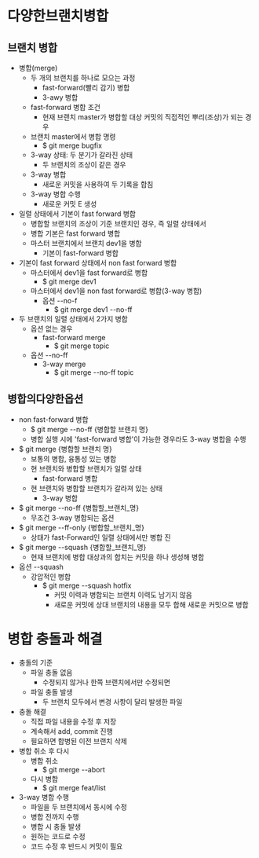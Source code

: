 # 다양한브랜치병합
## 브랜치 병합
* 병합(merge)
    * 두 개의 브랜치를 하나로 모으는 과정
        * fast-forward(빨리 감기) 병합
        * 3-awy 병합
    * fast-forward 병합 조건
        * 현재 브랜치 master가 병합할 대상 커밋의 직접적인 뿌리(조상)가 되는 경우
    * 브랜치 master에서 병합 명령
        * $ git merge bugfix
    * 3-way 상태: 두 분기가 갈라진 상태
        * 두 브랜치의 조상이 같은 경우
    * 3-way 병합
        * 새로운 커밋을 사용하여 두 기록을 합침
    * 3-way 병합 수행
        * 새로운 커밋 E 생성
* 일렬 상태에서 기본이 fast forward 병합
    * 병합할 브랜치의 조상이 기준 브랜치인 경우, 즉 일렬 상태에서
    * 병합 기본은 fast forward 병합
    * 마스터 브랜치에서 브랜치 dev1을 병합
        * 기본이 fast-forward 병합
* 기본이 fast forward 상태에서 non fast forward 병합
    * 마스터에서 dev1을 fast forward로 병합
        * $ git merge dev1
    * 마스터에서 dev1을 non fast forward로 병합(3-way 병합)
        * 옵션 --no-f
            * $ git merge dev1 --no-ff
* 두 브랜치의 일렬 상태에서 2가지 병합
    * 옵션 없는 경우
        * fast-forward merge
            * $ git merge topic
    * 옵션 --no-ff
        * 3-way merge
            * $ git merge --no-ff topic
## 병합의다양한옵션
* non fast-forward 병합
    * $ git merge --no-ff {병합할 브랜치 명}
    * 병합 실행 시에 'fast-forward 병합'이 가능한 경우라도 3-way 병합을 수행
* $ git merge {병합할 브랜치 명}
    * 보통의 병합, 융통성 있는 병합
    * 현 브랜치와 병합할 브랜치가 일렬 상태
        * fast-forward 병합
    * 현 브랜치와 병합할 브랜치가 갈라져 있는 상태
        * 3-way 병합
* $ git merge --no-ff {병합할_브랜치_명}
    * 무조건 3-way 병합되는 옵션
* $ git merge --ff-only {병합할_브랜치_명}
    * 상태가 fast-Forward인 일렬 상태에서만 병합 진
* $ git merge --squash {병합할_브랜치_명}
    * 현재 브랜치에 병합 대상과의 합치는 커밋을 하나 생성해 병합
* 옵션 --squash
    * 강압적인 병합
        * $ git merge --squash hotfix
            * 커밋 이력과 병합되는 브랜치 이력도 남기지 않음
            * 새로운 커밋에 상대 브랜치의 내용을 모두 합해 새로운 커밋으로 병합
# 병합 충돌과 해결
* 충돌의 기준
    * 파일 충돌 없음
        * 수정되지 않거나 한쪽 브랜치에서만 수정되면
    * 파일 충돌 발생
        * 두 브랜치 모두에서 변경 사항이 달리 발생한 파일
* 충돌 해결
    * 직접 파일 내용을 수정 후 저장
    * 계속해서 add, commit 진행
    * 필요하면 합병된 이전 브랜치 삭제
* 병합 취소 후 다시 
    * 병합 취소
        * $ git merge --abort
    * 다시 병합
        * $ git merge feat/list
* 3-way 병합 수행
    * 파일을 두 브랜치에서 동시에 수정
    * 병합 전까지 수행
    * 병합 시 충돌 발생
    * 원하는 코드로 수정
    * 코드 수정 후 반드시 커밋이 필요